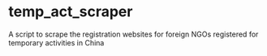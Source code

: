 # temp_act_scraper
A script to scrape the registration websites for foreign NGOs registered for temporary activities in China
